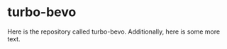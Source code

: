 turbo-bevo
==========

Here is the repository called turbo-bevo.
Additionally, here is some more text.